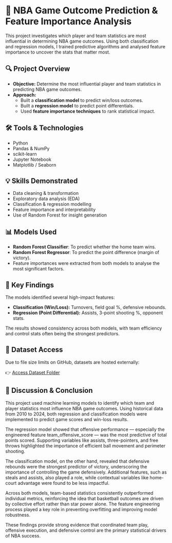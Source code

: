 # 🏀 NBA Game Outcome Prediction & Feature Importance Analysis

This project investigates which player and team statistics are most influential in determining NBA game outcomes. Using both classification and regression models, I trained predictive algorithms and analysed feature importance to uncover the stats that matter most.

## 🔍 Project Overview

- **Objective:** Determine the most influential player and team statistics in predicting NBA game outcomes.
- **Approach:** 
  - Built a **classification model** to predict win/loss outcomes.
  - Built a **regression model** to predict point differentials.
  - Used **feature importance techniques** to rank statistical impact.

## 🛠 Tools & Technologies

- Python
- Pandas & NumPy
- scikit-learn
- Jupyter Notebook
- Matplotlib / Seaborn

## 💡 Skills Demonstrated

- Data cleaning & transformation
- Exploratory data analysis (EDA)
- Classification & regression modelling
- Feature importance and interpretability
- Use of Random Forest for insight generation

## 📊 Models Used

- **Random Forest Classifier**: To predict whether the home team wins.
- **Random Forest Regressor**: To predict the point difference (margin of victory).
- Feature importances were extracted from both models to analyse the most significant factors.

## 🧠 Key Findings

The models identified several high-impact features:
- **Classification (Win/Loss):** Turnovers, field goal %, defensive rebounds.
- **Regression (Point Differential):** Assists, 3-point shooting %, opponent stats.

The results showed consistency across both models, with team efficiency and control stats often being the strongest predictors.

## 📁 Dataset Access

Due to file size limits on GitHub, datasets are hosted externally:

👉 [Access Dataset Folder](https://drive.google.com/file/d/1bDE9hq2ixxVyANAL6WxN-1CeXs0s4S9-/view?usp=sharing)

## 🧠 Discussion & Conclusion

This project used machine learning models to identify which team and player statistics most influence NBA game outcomes. Using historical data from 2010 to 2024, both regression and classification models were implemented to predict game scores and win-loss results.

The regression model showed that offensive performance — especially the engineered feature team_offensive_score — was the most predictive of total points scored. Supporting variables like assists, three-pointers, and free throws highlighted the importance of efficient ball movement and perimeter shooting.

The classification model, on the other hand, revealed that defensive rebounds were the strongest predictor of victory, underscoring the importance of controlling the game defensively. Additional features, such as steals and assists, also played a role, while contextual variables like home-court advantage were found to be less impactful.

Across both models, team-based statistics consistently outperformed individual metrics, reinforcing the idea that basketball outcomes are driven by collective effort rather than star power alone. The feature engineering process played a key role in preventing overfitting and improving model robustness.

These findings provide strong evidence that coordinated team play, offensive execution, and defensive control are the primary statistical drivers of NBA success.
